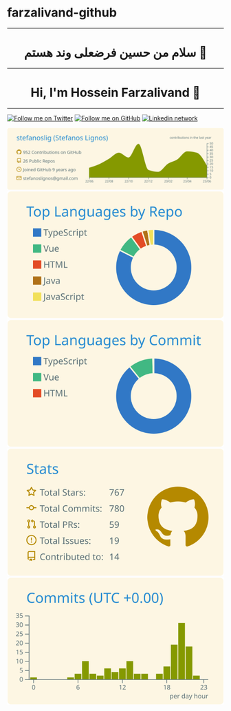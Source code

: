 # farzalivand-github
<hr/>
<h1 align="center">سلام من حسین فرضعلی وند هستم 👋</h1>
<hr/>
<h1 align="center">Hi, I'm Hossein Farzalivand 👋</h1>
<hr/>

[![Follow me on Twitter](https://img.shields.io/badge/Tweet--lightgrey?logo=twitter&style=social)](https://twitter.com/hfarzalivand)
[![Follow me on GitHub](https://img.shields.io/github/followers/stefanoslig?style=social)](https://github.com/farzalivand)
[![Linkedin network](https://img.shields.io/badge/LinkedIn-blue?style=social&logo=linkedin)](https://www.linkedin.com/in/farzalivand)



[![](https://raw.githubusercontent.com/stefanoslig/stefanoslig/master/profile-summary-card-output/solarized/0-profile-details.svg)](https://github.com/vn7n24fzkq/github-profile-summary-cards)
[![](https://raw.githubusercontent.com/stefanoslig/stefanoslig/master/profile-summary-card-output/solarized/1-repos-per-language.svg)](https://github.com/vn7n24fzkq/github-profile-summary-cards) [![](https://raw.githubusercontent.com/stefanoslig/stefanoslig/master/profile-summary-card-output/solarized/2-most-commit-language.svg)](https://github.com/vn7n24fzkq/github-profile-summary-cards)
[![](https://raw.githubusercontent.com/stefanoslig/stefanoslig/master/profile-summary-card-output/solarized/3-stats.svg)](https://github.com/vn7n24fzkq/github-profile-summary-cards) [![](https://raw.githubusercontent.com/stefanoslig/stefanoslig/master/profile-summary-card-output/solarized/4-productive-time.svg)](https://github.com/vn7n24fzkq/github-profile-summary-cards)
